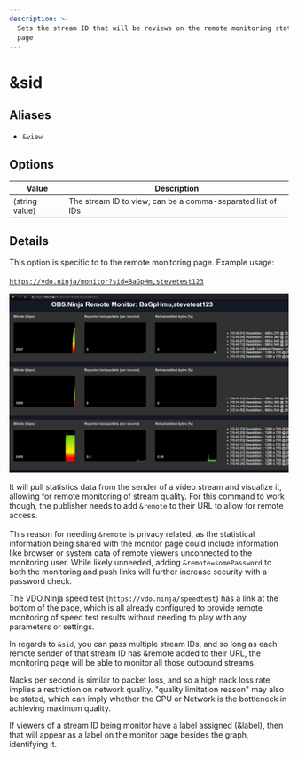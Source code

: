 ```yaml
---
description: >-
  Sets the stream ID that will be reviews on the remote monitoring statistics
  page
---
```


# \&sid

## Aliases

* `&view`

## Options

| Value          | Description                                                 |
| -------------- | ----------------------------------------------------------- |
| (string value) | The stream ID to view; can be a comma-separated list of IDs |

## Details

This option is specific to to the remote monitoring page. Example usage:\
\
[`https://vdo.ninja/monitor?sid=BaGpHm,stevetest123`](https://vdo.ninja/monitor?sid=BaGpHmu)

![](<../.gitbook/assets/image (39).png>)

It will pull statistics data from the sender of a video stream and visualize it, allowing for remote monitoring of stream quality. For this command to work though, the publisher needs to add `&remote` to their URL to allow for remote access.  \
\
This reason for needing `&remote` is privacy related, as the statistical information being shared with the monitor page could include information like browser or system data of remote viewers unconnected to the monitoring user.  While likely unneeded, adding `&remote=somePassword` to both the monitoring and push links will further increase security with a password check.

The VDO.NInja speed test (`https://vdo.ninja/speedtest`) has a link at the bottom of the page, which is all already configured to provide remote monitoring of speed test results without needing to play with any parameters or settings.

In regards to `&sid`, you can pass multiple stream IDs, and so long as each remote sender of that stream ID has \&remote added to their URL, the monitoring page will be able to monitor all those outbound streams.

Nacks per second is similar to packet loss, and so a high nack loss rate implies a restriction on network quality.  "quality limitation reason" may also be stated, which can imply whether the CPU or Network is the bottleneck in achieving maximum quality.

If viewers of a stream ID being monitor have a label assigned (\&label), then that will appear as a label on the monitor page besides the graph, identifying it.&#x20;

